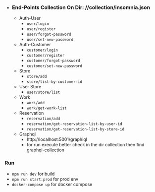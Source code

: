   - ### End-Points Collection On Dir: //collection/insomnia.json
    - Auth-User
      - `user/login`
      - `user/register`
      - `user/forgot-password`
      - `user/set-new-password`
    - Auth-Customer
      - `customer/login`
      - `customer/register`
      - `customer/forgot-password`
      - `customer/set-new-password`
    - Store
        - `store/add`
        - `store/list-by-customer-id`
    - User Store
      - `user/store/list`
    - Work
      - `work/add`
      - `work/get-work-list`
    - Reservation
      - `reservation/add`
      - `reservation/get-reservation-list-by-user-id`
      - `reservation/get-reservation-list-by-store-id`
    - Graphql
      - http://localhost:5001/graphiql
      - for run execute better check in the dir collection then find graphql-collection 


### Run
- `npm run dev` for build 
- `npm run start:prod` for prod env 
- `docker-compose up` for docker compose
